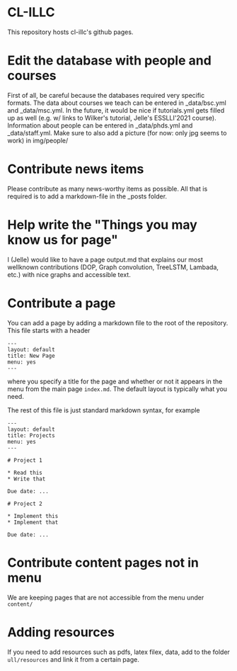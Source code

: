 # CL-ILLC

This repository hosts cl-illc's github pages.

# Edit the database with people and courses

First of all, be careful because the databases required very specific formats. The data about courses we teach can be entered in _data/bsc.yml and _data/msc.yml. In the future, it would be nice if tutorials.yml gets filled up as well (e.g. w/ links to Wilker's tutorial, Jelle's ESSLLI'2021 course). Information about people can be entered in _data/phds.yml and _data/staff.yml. Make sure to also add a picture (for now: only jpg seems to work) in img/people/

# Contribute news items

Please contribute as many news-worthy items as possible. All that is required is to add a markdown-file in the _posts folder.

# Help write the "Things you may know us for page"

I (Jelle) would like to have a page output.md that explains our most wellknown contributions (DOP, Graph convolution, TreeLSTM, Lambada, etc.) with nice graphs and accessible text.

# Contribute a page

You can add a page by adding a markdown file to the root of the repository. This file starts with a header

```
---
layout: default
title: New Page
menu: yes
---
```

where you specify a title for the page and whether or not it appears in the menu from the main page `index.md`. The default layout is typically what you need.

The rest of this file is just standard markdown syntax, for example

```
---
layout: default
title: Projects
menu: yes
---

# Project 1

* Read this 
* Write that

Due date: ...

# Project 2

* Implement this
* Implement that

Due date: ...
```

# Contribute content pages not in menu

We are keeping pages that are not accessible from the menu under `content/`

# Adding resources

If you need to add resources such as pdfs, latex filex, data, add to the folder `ull/resources` and link it from a certain page.
